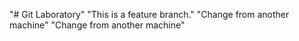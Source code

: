 "# Git Laboratory" 
"This is a feature branch." 
"Change from another machine" 
"Change from another machine" 
